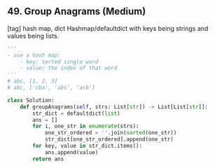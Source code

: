 ## 49. Group Anagrams (Medium)
\[tag\] hash map, dict
Hashmap/defaultdict with keys being strings and values being lists.

```python
'''
- use a hash map:
    - key: sorted single word
    - value: the index of that word
'''
# abc, [1, 2, 3]
# abc, ['cba', 'abs', 'acb']

class Solution:
    def groupAnagrams(self, strs: List[str]) -> List[List[str]]:
        str_dict = defaultdict(list)
        ans = []
        for i, one_str in enumerate(strs):
            one_str_ordered = ''.join(sorted(one_str))
            str_dict[one_str_ordered].append(one_str)
        for key, value in str_dict.items():
            ans.append(value)
        return ans
```
